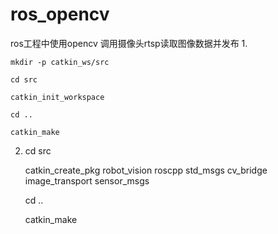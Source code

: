 # ros_opencv
ros工程中使用opencv 调用摄像头rtsp读取图像数据并发布
1.

    mkdir -p catkin_ws/src

    cd src

    catkin_init_workspace

    cd ..

    catkin_make
    
2.
    cd src

    catkin_create_pkg robot_vision roscpp std_msgs cv_bridge image_transport sensor_msgs

    cd ..

    catkin_make

